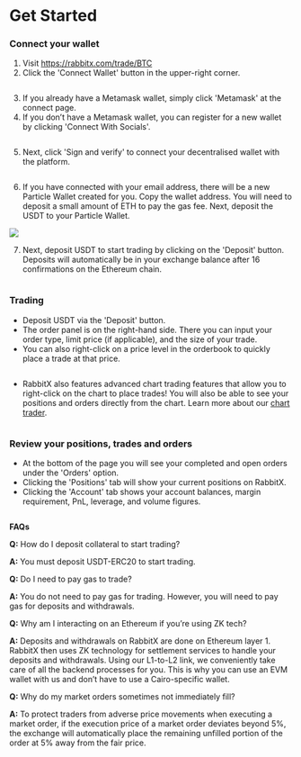 # Get Started

### **Connect your wallet**

1. Visit  https://rabbitx.com/trade/BTC
2. Click the 'Connect Wallet' button in the upper-right corner.

<div align="left"><figure><img src=".gitbook/assets/image (1) (1).png" alt=""><figcaption></figcaption></figure></div>

3. If you already have a Metamask wallet, simply click 'Metamask' at the connect page.
4. If you don’t have a Metamask wallet, you can register for a new wallet by clicking 'Connect With Socials'.

<div align="left"><figure><img src=".gitbook/assets/image (2) (1).png" alt=""><figcaption></figcaption></figure></div>

5. Next, click 'Sign and verify' to connect your decentralised wallet with the platform.

<div align="left"><figure><img src=".gitbook/assets/image (3).png" alt=""><figcaption></figcaption></figure></div>

6. If you have connected with your email address, there will be a new Particle Wallet created for you. Copy the wallet address. You will need to deposit a small amount of ETH to pay the gas fee. Next, deposit the USDT to your Particle Wallet.

![](https://lh7-us.googleusercontent.com/YVoNKn5C5R4vxfPMo4DaJEUbzc-IH1FKbrfnUabldXYmg4kdM0Xoa8yBx8rOCXS0nW35KAU4e3wwEQnxaybgZGW_bfAckFhl_dCrlsLGw4ip7laWTiG1_A399hStPYFPcep3Fi7p0gGOxSnaQePR8V0)

7. Next, deposit USDT to start trading by clicking on the 'Deposit' button. Deposits will automatically be in your exchange balance after 16 confirmations on the Ethereum chain.

<div align="left"><figure><img src=".gitbook/assets/image (4).png" alt=""><figcaption></figcaption></figure></div>

### **Trading**

* Deposit USDT via the 'Deposit' button.
* The order panel is on the right-hand side. There you can input your order type, limit price (if applicable), and the size of your trade.
* You can also right-click on a price level in the orderbook to quickly place a trade at that price.&#x20;

<div align="left"><figure><img src=".gitbook/assets/image (5).png" alt=""><figcaption></figcaption></figure></div>

* RabbitX also features advanced chart trading features that allow you to right-click on the chart to place trades! You will also be able to see your positions and orders directly from the chart. Learn more about our [chart trader](chart-trader.md).

<figure><img src=".gitbook/assets/image (27).png" alt=""><figcaption></figcaption></figure>

### **Review your positions, trades and orders**

* At the bottom of the page you will see your completed and open orders under the 'Orders' option.
* Clicking the 'Positions' tab will show your current positions on RabbitX.
* Clicking the 'Account' tab shows your account balances, margin requirement, PnL, leverage, and volume figures.

<figure><img src=".gitbook/assets/image (6).png" alt=""><figcaption></figcaption></figure>

**FAQs**

**Q:** How do I deposit collateral to start trading?

**A:** You must deposit USDT-ERC20 to start trading.

**Q:** Do I need to pay gas to trade?

**A:** You do not need to pay gas for trading. However, you will need to pay gas for deposits and withdrawals.

**Q:** Why am I interacting on an Ethereum if you’re using ZK tech?

**A:** Deposits and withdrawals on RabbitX are done on Ethereum layer 1. RabbitX then uses ZK technology for settlement services to handle your deposits and withdrawals. Using our L1-to-L2 link, we conveniently take care of all the backend processes for you. This is why you can use an EVM wallet with us and don’t have to use a Cairo-specific wallet.&#x20;

**Q:** Why do my market orders sometimes not immediately fill?

**A:** To protect traders from adverse price movements when executing a market order, if the execution price of a market order deviates beyond 5%, the exchange will automatically place the remaining unfilled portion of the order at 5% away from the fair price.

